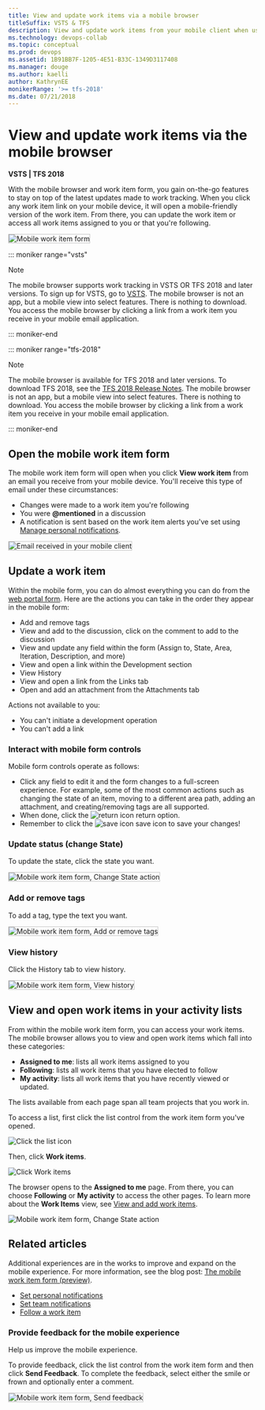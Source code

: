 ```yaml
---
title: View and update work items via a mobile browser 
titleSuffix: VSTS & TFS  
description: View and update work items from your mobile client when using Visual Studio Team Services or Team Foundation Server 
ms.technology: devops-collab
ms.topic: conceptual
ms.prod: devops
ms.assetid: 1B91BB7F-1205-4E51-B33C-1349D3117408
ms.manager: douge
ms.author: kaelli
author: KathrynEE
monikerRange: '>= tfs-2018'
ms.date: 07/21/2018
---
```


#  View and update work items via the mobile browser   

**VSTS | TFS 2018**

With the mobile browser and work item form, you gain on-the-go features to stay on top of the latest updates made to work tracking. When you click any work item link on your mobile device, it will open a mobile-friendly version of the work item. From there, you can update the work item or access all work items assigned to you or that you're following.   
 
<img src="_img/mobile-work-intro-1.png" alt="Mobile work item form" style="border: 1px solid #C3C3C3;" />  

::: moniker range="vsts"

> [!NOTE]  
> The mobile browser supports work tracking in VSTS OR TFS 2018 and later versions. To sign up for VSTS, go to [VSTS](https://www.visualstudio.com/team-services/). The mobile browser is not an app, but a mobile view into select features. There is nothing to download. You access the mobile browser by clicking a link from a work item you receive in your mobile email application.      

::: moniker-end

::: moniker range="tfs-2018"

> [!NOTE]  
> The mobile browser is available for TFS 2018 and later versions. To download TFS 2018, see the [TFS 2018 Release Notes](https://www.visualstudio.com/news/releasenotes/tfs2018-relnotes). The mobile browser is not an app, but a mobile view into select features. There is nothing to download. You access the mobile browser by clicking a link from a work item you receive in your mobile email application. 

::: moniker-end


<a id="mobile"></a>
## Open the mobile work item form  

The mobile work item form will open when you click **View work item** from an email you receive from your mobile device. You'll receive this type of email under these circumstances:  

- Changes were made to a work item you're following
- You were **@mentioned** in a discussion
- A notification is sent based on the work item alerts you've set using [Manage personal notifications](../../notifications/manage-personal-notifications.md). 

<img src="_img/mobile-work-email-notice.png" alt="Email received in your mobile client" style="border: 1px solid #C3C3C3;" />  


## Update a work item
Within the mobile form, you can do almost everything you can do from the [web portal form](../../boards/backlogs/add-work-items.md). Here are the actions you can take in the order they appear in the mobile form: 

*  Add and remove tags
*  View and add to the discussion, click on the comment to add to the discussion
*  View and update any field within the form (Assign to, State, Area, Iteration, Description, and more) 
*  View and open a link within the Development section 
*  View History 
*  View and open a link from the Links tab
*  Open and add an attachment from the Attachments tab

Actions not available to you: 
*  You can't initiate a development operation 
*  You can't add a link  


### Interact with mobile form controls  

Mobile form controls operate as follows: 

- Click any field to edit it and the form changes to a full-screen experience. For example, some of the most common actions such as changing the state of an item, moving to a different area path, adding an attachment, and creating/removing tags are all supported. 
- When done, click the ![return icon](_img/mobile-work-return.png) return option. 
- Remember to click the ![save icon](../../boards/_img/icons/icon-save-wi.png) save icon to save your changes!  

### Update status (change State) 
 
To update the state, click the state you want.  
 
<img src="_img/mobile-work-change-state.png" alt="Mobile work item form, Change State action" style="border: 1px solid #C3C3C3;" />  

### Add or remove tags 

To add a tag, type the text you want.  
 
<img src="_img/mobile-work-add-tags.png" alt="Mobile work item form, Add or remove tags" style="border: 1px solid #C3C3C3;" /> 

### View history
 
Click the History tab to view history. 

<img src="_img/mobile-work-view-history.png" alt="Mobile work item form, View history" style="border: 1px solid #C3C3C3;" />  

## View and open work items in your activity lists 

From within the mobile work item form, you can access your work items. The mobile browser allows you to view and open work items which fall into these categories: 
- **Assigned to me**: lists all work items assigned to you 
- **Following**: lists all work items that you have elected to follow 
- **My activity**: lists all work items that you have recently viewed or updated.

The lists available from each page span all team projects that you work in. 

To access a list, first click the list control from the work item form you've opened. 

![Click the list icon](_img/mobile-work-click-list.png) 

Then, click **Work items**. 

![Click Work items](_img/mobile-work-click-work-items.png)

The browser opens to the **Assigned to me** page. From there, you can choose **Following** or **My activity** to access the other pages. To learn more about the **Work Items** view, see [View and add work items](../../boards/work-items/view-add-work-items.md). 

![Mobile work item form, Change State action](_img/mobile-work-account-work-items-pages.png)  

## Related articles  

Additional experiences are in the works to improve and expand on the mobile experience. For more information, see the blog post: [The mobile work item form (preview)](https://blogs.msdn.microsoft.com/visualstudioalm/2017/01/24/the-mobile-work-item-form/).
  
- [Set personal notifications](../../notifications/manage-personal-notifications.md)  
- [Set team notifications](../../notifications/manage-team-notifications.md)  
- [Follow a work item](../../boards/work-items/follow-work-items.md)    


### Provide feedback for the mobile experience  

Help us improve the mobile experience. 

To provide feedback,  click the list control from the work item form and then click **Send Feedback**. To complete the feedback, select either the smile or frown and optionally enter a comment. 

<img src="_img/mobile-work-send-feedback.png" alt="Mobile work item form, Send feedback" style="border: 1px solid #C3C3C3;" /> 


